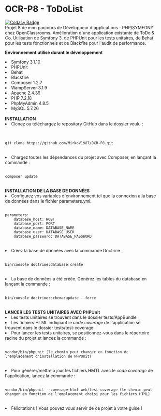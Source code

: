 # OCR-P8 - ToDoList<br/>
[![Codacy Badge](https://app.codacy.com/project/badge/Grade/d19c9088cfce4bef915def020dbc7f9f)](https://www.codacy.com/manual/MirkoV1987/OCR-P7?utm_source=github.com&amp;utm_medium=referral&amp;utm_content=MirkoV1987/OCR-P7&amp;utm_campaign=Badge_Grade)</br>
Projet 8 de mon parcours de Développeur d'applications - PHP/SYMFONY chez OpenClassrooms. Amélioration d'une application existante de ToDo & Co. Utilisation de Symfony 3, de PHPUnit pour les tests unitaires, de Behat pour les tests fonctionnels et de Blackfire pour l'audit de performance.

<b>Environnement utilisé durant le développement</b>
<li>Symfony 3.1.10</li>
<li>PHPUnit</li>
<li>Behat</li>
<li>Blackfire</li>
<li>Composer 1.2.7</li>
<li>WampServer 3.1.9</li>
<li>Apache 2.4.39</li>
<li>PHP 7.2.18</li>
<li>PhpMyAdmin 4.8.5</li> 
<li>MySQL 5.7.26</li>
<br/>
<b>INSTALLATION</b>
</br>
<li>Clonez ou téléchargez le repository GitHub dans le dossier voulu :</li></br>
</br>

    git clone https://github.com/MirkoV1987/OCR-P8.git
</br>
<li>Chargez toutes les dépendances du projet avec Composer, en lançant la commande :</li>
</br>

    composer update
</br>
<b>INSTALLATION DE LA BASE DE DONNÉES</b>
<li>Configurez vos variables d'environnement tel que la connexion à la base de données dans le fichier parameters.yml.</li>
</br>

    parameters:
        database_host: HOST
        database_port: PORT
        database_name: DATABASE_NAME
        database_user: DATABASE_USER
        database_password: DATABASE_PASSWORD
</br>
<li>Créez la base de données avec la commande Doctrine :</li>
</br>

    bin/console doctrine:database:create
</br>
<li>La base de données a été créée. Générez les tables du database en lançant la commande :</li>
</br>

    bin/console doctrine:schema:update --force
</br>
<b>LANCER LES TESTS UNITAIRES AVEC PHPUnit</b>
<li>Les tests unitaires se trouvent dans le dossier tests/AppBundle</li>
<li>Les fichiers HTML indiquant le <em>code coverage</em> de l'application se trouvent dans le dossier tests/test-coverage</li>
<li>Pour lancer les tests unitaires, se positionnez-vous dans le répertoire racine du projet et lancez la commande :</li>
</br>

    vendor/bin/phpunit (le chemin peut changer en fonction de l'emplacement d'installation de PHPUnit)
</br>
<li>Pour générer/mettre à jour les fichiers HMTL avec le <em>code coverage</em> de l'application, lancez la commande :</li>
</br>

    vendor/bin/phpunit --coverage-html web/test-coverage (le chemin peut changer en fonction de l'emplacement choisi pour les fichiers HTML)
</br>
<li>Félicitations ! Vous pouvez vous servir de ce projet à votre guise !</li>
